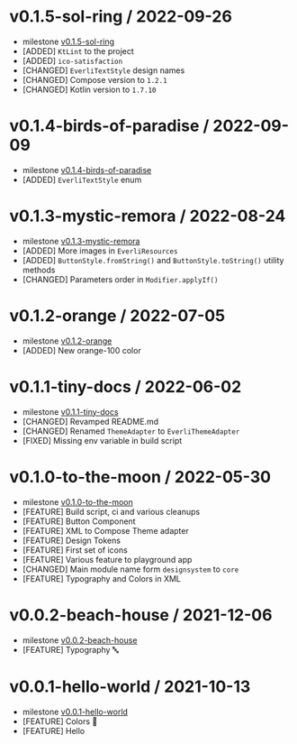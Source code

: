 v0.1.5-sol-ring / 2022-09-26
==================
* milestone [v0.1.5-sol-ring](https://github.com/everli/design-system-android/milestone/8)
* [ADDED] `KtLint` to the project
* [ADDED] `ico-satisfaction`
* [CHANGED] `EverliTextStyle` design names
* [CHANGED] Compose version to `1.2.1`
* [CHANGED] Kotlin version to `1.7.10`

v0.1.4-birds-of-paradise / 2022-09-09
==================
* milestone [v0.1.4-birds-of-paradise](https://github.com/everli/design-system-android/milestone/7)
* [ADDED] `EverliTextStyle` enum

v0.1.3-mystic-remora / 2022-08-24
==================
* milestone [v0.1.3-mystic-remora](https://github.com/everli/design-system-android/milestone/6)
* [ADDED] More images in `EverliResources`
* [ADDED] `ButtonStyle.fromString()` and `ButtonStyle.toString()` utility methods
* [CHANGED] Parameters order in `Modifier.applyIf()`

v0.1.2-orange / 2022-07-05
==================
* milestone [v0.1.2-orange](https://github.com/everli/design-system-android/milestone/5)
* [ADDED] New orange-100 color

v0.1.1-tiny-docs / 2022-06-02
==================
* milestone [v0.1.1-tiny-docs](https://github.com/everli/design-system-android/milestone/4)
* [CHANGED] Revamped README.md
* [CHANGED] Renamed `ThemeAdapter` to `EverliThemeAdapter`
* [FIXED] Missing env variable in build script

v0.1.0-to-the-moon / 2022-05-30
==================
* milestone [v0.1.0-to-the-moon](https://github.com/everli/design-system-android/milestone/3)
* [FEATURE] Build script, ci and various cleanups
* [FEATURE] Button Component
* [FEATURE] XML to Compose Theme adapter
* [FEATURE] Design Tokens
* [FEATURE] First set of icons
* [FEATURE] Various feature to playground app
* [CHANGED] Main module name form `designsystem` to `core`
* [FEATURE] Typography and Colors in XML

v0.0.2-beach-house / 2021-12-06
==================

 * milestone [v0.0.2-beach-house](https://github.com/everli/design-system-android/milestone/2)
 * [FEATURE] Typography 🔤
  
v0.0.1-hello-world / 2021-10-13
==================

 * milestone [v0.0.1-hello-world](https://github.com/everli/design-system-android/milestone/1)
 * [FEATURE] Colors 🎨
 * [FEATURE] Hello
